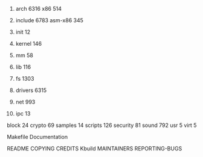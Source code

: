 1.  arch            6316
         x86        514
2.  include         6783
         asm-x86    345
3.  init            12
4.  kernel          146
5.  mm              58
6.  lib             116

7.  fs              1303
8.  drivers         6315
9.  net             993
10. ipc             13

block           24
crypto          69
samples         14
scripts         126
security        81
sound           792
usr             5
virt            5

Makefile
Documentation

README
COPYING
CREDITS
Kbuild
MAINTAINERS
REPORTING-BUGS
